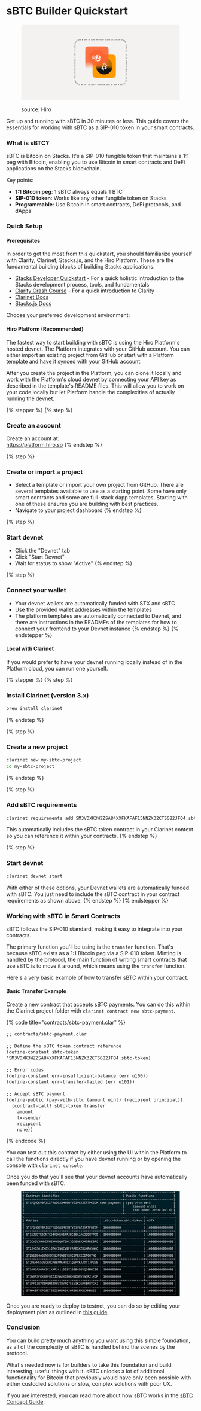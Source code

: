 # sBTC Builder Quickstart

<figure><img src="../.gitbook/assets/Frame 316126251.jpg" alt=""><figcaption><p>source: Hiro</p></figcaption></figure>

Get up and running with sBTC in 30 minutes or less. This guide covers the essentials for working with sBTC as a SIP-010 token in your smart contracts.

### What is sBTC?

sBTC is Bitcoin on Stacks. It's a SIP-010 fungible token that maintains a 1:1 peg with Bitcoin, enabling you to use Bitcoin in smart contracts and DeFi applications on the Stacks blockchain.

Key points:

* **1:1 Bitcoin peg**: 1 sBTC always equals 1 BTC
* **SIP-010 token**: Works like any other fungible token on Stacks
* **Programmable**: Use Bitcoin in smart contracts, DeFi protocols, and dApps

### Quick Setup

#### Prerequisites

In order to get the most from this quickstart, you should familiarize yourself with Clarity, Clarinet, Stacks.js, and the Hiro Platform. These are the fundamental building blocks of building Stacks applications.

* [Stacks Developer Quickstart](https://app.gitbook.com/o/hoh4mQXTl8NvI3cETroY/s/Zz9BLmTU9oydDpL3qiUh/) - For a quick holistic introduction to the Stacks development process, tools, and fundamentals
* [Clarity Crash Course](../clarity-crash-course.md) - For a quick introduction to Clarity
* [Clarinet Docs](https://docs.hiro.so/tools/clarinet)
* [Stacks.js Docs](https://docs.hiro.so/reference/stacks.js)

Choose your preferred development environment:

#### Hiro Platform (Recommended)

The fastest way to start building with sBTC is using the Hiro Platform's hosted devnet. The Platform integrates with your GitHub account. You can either import an existing project from GitHub or start with a Platform template and have it synced with your GitHub account.

After you create the project in the Platform, you can clone it locally and work with the Platform's cloud devnet by connecting your API key as described in the template's README files. This will allow you to work on your code locally but let Platform handle the complexities of actually running the devnet.

{% stepper %}
{% step %}
### Create an account

Create an account at:\
https://platform.hiro.so
{% endstep %}

{% step %}
### Create or import a project

* Select a template or import your own project from GitHub. There are several templates available to use as a starting point. Some have only smart contracts and some are full-stack dapp templates. Starting with one of these ensures you are building with best practices.
* Navigate to your project dashboard
{% endstep %}

{% step %}
### Start devnet

* Click the "Devnet" tab
* Click "Start Devnet"
* Wait for status to show "Active"
{% endstep %}

{% step %}
### Connect your wallet

* Your devnet wallets are automatically funded with STX and sBTC
* Use the provided wallet addresses within the templates
* The platform templates are automatically connected to Devnet, and there are instructions in the READMEs of the templates for how to connect your frontend to your Devnet instance
{% endstep %}
{% endstepper %}

#### Local with Clarinet

If you would prefer to have your devnet running locally instead of in the Platform cloud, you can run one yourself.

{% stepper %}
{% step %}
### Install Clarinet (version 3.x)

```bash
brew install clarinet
```
{% endstep %}

{% step %}
### Create a new project

```bash
clarinet new my-sbtc-project
cd my-sbtc-project
```
{% endstep %}

{% step %}
### Add sBTC requirements

```bash
clarinet requirements add SM3VDXK3WZZSA84XXFKAFAF15NNZX32CTSG82JFQ4.sbtc-deposit
```

This automatically includes the sBTC token contract in your Clarinet context so you can reference it within your contracts.
{% endstep %}

{% step %}
### Start devnet

```bash
clarinet devnet start
```

With either of these options, your Devnet wallets are automatically funded with sBTC. You just need to include the sBTC contract in your contract requirements as shown above.
{% endstep %}
{% endstepper %}

### Working with sBTC in Smart Contracts

sBTC follows the SIP-010 standard, making it easy to integrate into your contracts.

The primary function you'll be using is the `transfer` function. That's because sBTC exists as a 1:1 Bitcoin peg via a SIP-010 token. Minting is handled by the protocol, the main function of writing smart contracts that use sBTC is to move it around, which means using the `transfer` function.

Here's a very basic example of how to transfer sBTC within your contract.

#### Basic Transfer Example

Create a new contract that accepts sBTC payments. You can do this within the Clarinet project folder with `clarinet contract new sbtc-payment`.

{% code title="contracts/sbtc-payment.clar" %}
```clarity
;; contracts/sbtc-payment.clar

;; Define the sBTC token contract reference
(define-constant sbtc-token 'SM3VDXK3WZZSA84XXFKAFAF15NNZX32CTSG82JFQ4.sbtc-token)

;; Error codes
(define-constant err-insufficient-balance (err u100))
(define-constant err-transfer-failed (err u101))

;; Accept sBTC payment
(define-public (pay-with-sbtc (amount uint) (recipient principal))
  (contract-call? sbtc-token transfer
    amount
    tx-sender
    recipient
    none))
```
{% endcode %}

You can test out this contract by either using the UI within the Platform to call the functions directly if you have devnet running or by opening the console with `clarinet console`.

Once you do that you'll see that your devnet accounts have automatically been funded with sBTC.

<figure><img src="../.gitbook/assets/image (7).png" alt=""><figcaption></figcaption></figure>

Once you are ready to deploy to testnet, you can do so by editing your deployment plan as outlined in [this guide](https://docs.hiro.so/tools/clarinet/sbtc-integration).

### Conclusion

You can build pretty much anything you want using this simple foundation, as all of the complexity of sBTC is handled behind the scenes by the protocol.

What's needed now is for builders to take this foundation and build interesting, useful things with it. sBTC unlocks a lot of additional functionality for Bitcoin that previously would have only been possible with either custodied solutions or slow, complex solutions with poor UX.

If you are interested, you can read more about how sBTC works in the [sBTC Concept Guide](https://app.gitbook.com/s/H74xqoobupBWwBsVMJhK/sbtc).
